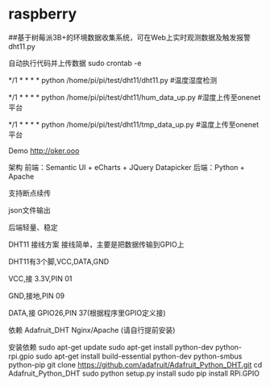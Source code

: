 # raspberry
##基于树莓派3B+的环境数据收集系统，可在Web上实时观测数据及触发报警
dht11.py

自动执行代码并上传数据
sudo crontab -e

*/1 * * * * python /home/pi/pi/test/dht11/dht11.py #温度湿度检测

*/1 * * * * python /home/pi/pi/test/dht11/hum_data_up.py #湿度上传至onenet平台

*/1 * * * * python /home/pi/pi/test/dht11/tmp_data_up.py #温度上传至onenet平台

Demo
http://oker.ooo


架构
前端：Semantic UI + eCharts + JQuery Datapicker
后端：Python + Apache

 支持断点续传

 json文件输出

 后端轻量、稳定
 
 
 
DHT11 接线方案
接线简单，主要是把数据传输到GPIO上

DHT11有3个脚,VCC,DATA,GND

VCC,接 3.3V,PIN 01

GND,接地,PIN 09

DATA,接 GPIO26,PIN 37(根据程序里GPIO定义接)


依赖
Adafruit_DHT
Nginx/Apache (请自行提前安装)

安装依赖
sudo apt-get update
sudo apt-get install python-dev python-rpi.gpio
sudo apt-get install build-essential python-dev python-smbus python-pip
git clone https://github.com/adafruit/Adafruit_Python_DHT.git
cd Adafruit_Python_DHT
sudo python setup.py install
sudo pip install RPi.GPIO



